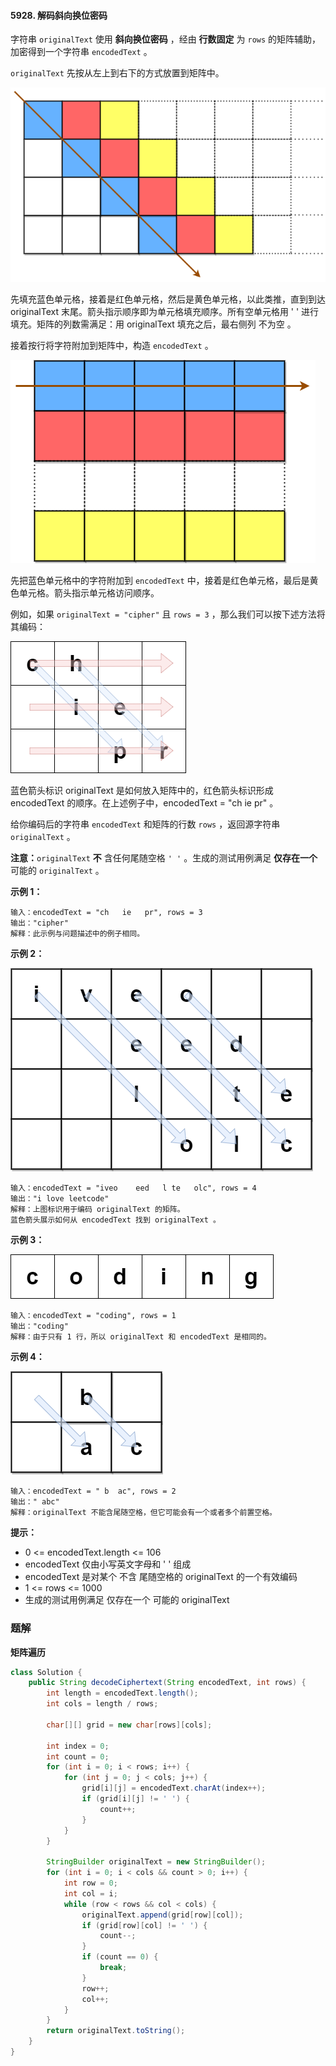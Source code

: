 #### 5928. 解码斜向换位密码

字符串 `originalText` 使用 **斜向换位密码** ，经由 **行数固定** 为 `rows` 的矩阵辅助，加密得到一个字符串 `encodedText` 。

`originalText` 先按从左上到右下的方式放置到矩阵中。

![img](./images/解码斜向换位密码/1.jpg)

先填充蓝色单元格，接着是红色单元格，然后是黄色单元格，以此类推，直到到达 originalText 末尾。箭头指示顺序即为单元格填充顺序。所有空单元格用 ' ' 进行填充。矩阵的列数需满足：用 originalText 填充之后，最右侧列 不为空 。

接着按行将字符附加到矩阵中，构造 `encodedText` 。

![img](./images/解码斜向换位密码/2.jpg)

先把蓝色单元格中的字符附加到 `encodedText` 中，接着是红色单元格，最后是黄色单元格。箭头指示单元格访问顺序。

例如，如果 `originalText = "cipher"` 且 `rows = 3` ，那么我们可以按下述方法将其编码：

![img](./images/解码斜向换位密码/3.jpg)

蓝色箭头标识 originalText 是如何放入矩阵中的，红色箭头标识形成 encodedText 的顺序。在上述例子中，encodedText = "ch   ie   pr" 。

给你编码后的字符串 `encodedText` 和矩阵的行数 `rows` ，返回源字符串 `originalText` 。

**注意：**`originalText` **不** 含任何尾随空格 `' '` 。生成的测试用例满足 **仅存在一个** 可能的 `originalText` 。

**示例 1：**

```shell
输入：encodedText = "ch   ie   pr", rows = 3
输出："cipher"
解释：此示例与问题描述中的例子相同。
```

**示例 2：**

![img](./images/解码斜向换位密码/4.jpg)

```shell
输入：encodedText = "iveo    eed   l te   olc", rows = 4
输出："i love leetcode"
解释：上图标识用于编码 originalText 的矩阵。 
蓝色箭头展示如何从 encodedText 找到 originalText 。
```

**示例 3：**

![img](./images/解码斜向换位密码/5.jpg)

```shell
输入：encodedText = "coding", rows = 1
输出："coding"
解释：由于只有 1 行，所以 originalText 和 encodedText 是相同的。
```

**示例 4：**

![img](./images/解码斜向换位密码/6.jpg)

```shell
输入：encodedText = " b  ac", rows = 2
输出：" abc"
解释：originalText 不能含尾随空格，但它可能会有一个或者多个前置空格。
```

**提示：**

* 0 <= encodedText.length <= 106
* encodedText 仅由小写英文字母和 ' ' 组成
* encodedText 是对某个 不含 尾随空格的 originalText 的一个有效编码
* 1 <= rows <= 1000
* 生成的测试用例满足 仅存在一个 可能的 originalText

### 题解

**矩阵遍历**

```java
class Solution {
    public String decodeCiphertext(String encodedText, int rows) {
        int length = encodedText.length();
        int cols = length / rows;

        char[][] grid = new char[rows][cols];

        int index = 0;
        int count = 0;
        for (int i = 0; i < rows; i++) {
            for (int j = 0; j < cols; j++) {
                grid[i][j] = encodedText.charAt(index++);
                if (grid[i][j] != ' ') {
                    count++;
                }
            }
        }

        StringBuilder originalText = new StringBuilder();
        for (int i = 0; i < cols && count > 0; i++) {
            int row = 0;
            int col = i;
            while (row < rows && col < cols) {
                originalText.append(grid[row][col]);
                if (grid[row][col] != ' ') {
                    count--;
                }
                if (count == 0) {
                    break;
                }
                row++;
                col++;
            }
        }
        return originalText.toString();
    }
}
```

